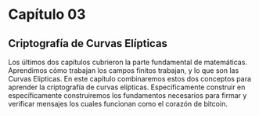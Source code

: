 # Capítulo 03
## Criptografía de Curvas Elípticas

Los últimos dos capítulos cubrieron la parte fundamental de matemáticas. Aprendimos cómo trabajan los campos finitos trabajan, y lo que son las Curvas Elipticas. En este capítulo combinaremos estos dos conceptos para aprender la criptografía de curvas elípticas. Específicamente construir en específicamente construiremos los fundamentos necesarios para firmar y verificar mensajes los cuales funcionan como el corazón de bitcoin.